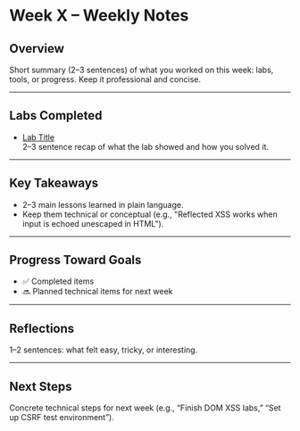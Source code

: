 # Week X – Weekly Notes

## Overview
Short summary (2–3 sentences) of what you worked on this week: labs, tools, or progress. Keep it professional and concise.

---

## Labs Completed
- [Lab Title](/labs/<lab-directory>/report.md)  
  2–3 sentence recap of what the lab showed and how you solved it.

---

## Key Takeaways
- 2–3 main lessons learned in plain language.  
- Keep them technical or conceptual (e.g., "Reflected XSS works when input is echoed unescaped in HTML").  

---

## Progress Toward Goals
- ✅ Completed items  
- 🔜 Planned technical items for next week  

---

## Reflections
1–2 sentences: what felt easy, tricky, or interesting.  

---

## Next Steps
Concrete technical steps for next week (e.g., “Finish DOM XSS labs,” “Set up CSRF test environment”).
